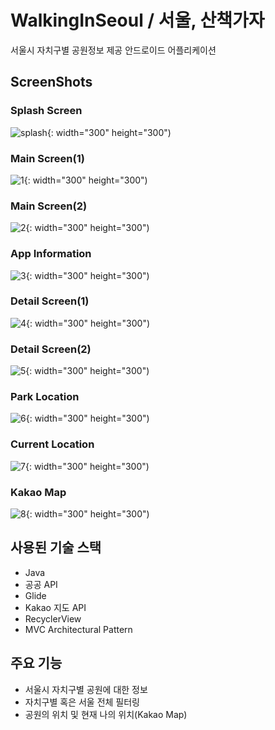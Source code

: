 # WalkingInSeoul / 서울, 산책가자

  서울시 자치구별 공원정보 제공 안드로이드 어플리케이션


## ScreenShots

### Splash Screen
![splash](https://user-images.githubusercontent.com/37425087/80286185-e237ab80-8764-11ea-806d-8bce47f2fea3.gif){: width="300" height="300")

### Main Screen(1)
![1](https://user-images.githubusercontent.com/37425087/80286214-0dba9600-8765-11ea-97b1-37df0d45616e.jpg){: width="300" height="300")

### Main Screen(2)
![2](https://user-images.githubusercontent.com/37425087/80286217-10b58680-8765-11ea-81bc-33274cddeaa7.jpg){: width="300" height="300")

### App Information
![3](https://user-images.githubusercontent.com/37425087/80286219-10b58680-8765-11ea-9484-52fb3112c4d6.jpg){: width="300" height="300")

### Detail Screen(1)
![4](https://user-images.githubusercontent.com/37425087/80286220-114e1d00-8765-11ea-96f4-498d7f30a9d7.jpg){: width="300" height="300")

### Detail Screen(2)
![5](https://user-images.githubusercontent.com/37425087/80286224-127f4a00-8765-11ea-8d73-bac887af39da.jpg){: width="300" height="300")

### Park Location
![6](https://user-images.githubusercontent.com/37425087/80286225-1317e080-8765-11ea-892c-51c095508180.jpg){: width="300" height="300")

### Current Location
![7](https://user-images.githubusercontent.com/37425087/80286226-13b07700-8765-11ea-8bf5-a9f2cf785dab.jpg){: width="300" height="300")

### Kakao Map
![8](https://user-images.githubusercontent.com/37425087/80286227-14490d80-8765-11ea-9431-8618f7f58dae.jpg){: width="300" height="300")


## 사용된 기술 스택
  * Java
  * 공공 API
  * Glide
  * Kakao 지도 API
  * RecyclerView
  * MVC Architectural Pattern
  
## 주요 기능
  * 서울시 자치구별 공원에 대한 정보
  * 자치구별 혹은 서울 전체 필터링
  * 공원의 위치 및 현재 나의 위치(Kakao Map)
  
